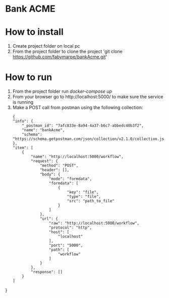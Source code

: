 # Bank ACME

# How to install
1. Create project folder on local pc
2. From the project folder to clone the project 'git clone https://github.com/fabymarpe/bankAcme.git'

# How to run
1. From the project folder run _docker-compose up_
2. From your browser go to http://localhost:5000/ to make sure the service is running
3. Make a POST call from postman using the following collection:
    ```
   {
	"info": {
		"_postman_id": "7afc833e-8a94-4a37-b6c7-abbedc40b3f2",
		"name": "bankAcme",
		"schema": "https://schema.getpostman.com/json/collection/v2.1.0/collection.json"
	},
	"item": [
		{
			"name": "http://localhost:5000/workflow",
			"request": {
				"method": "POST",
				"header": [],
				"body": {
					"mode": "formdata",
					"formdata": [
						{
							"key": "file",
							"type": "file",
							"src": "path_to_file"
						}
					]
				},
				"url": {
					"raw": "http://localhost:5000/workflow",
					"protocol": "http",
					"host": [
						"localhost"
					],
					"port": "5000",
					"path": [
						"workflow"
					]
				}
			},
			"response": []
		}
	]
}
   ```
   
    
